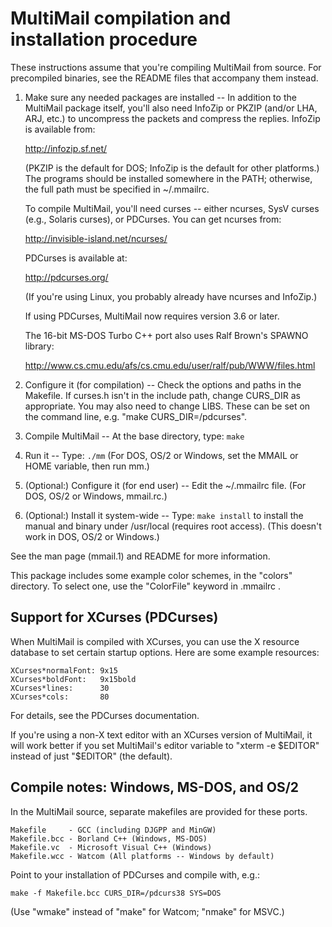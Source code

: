 MultiMail compilation and installation procedure
================================================

These instructions assume that you're compiling MultiMail from source. For
precompiled binaries, see the README files that accompany them instead.

1. Make sure any needed packages are installed --
    In addition to the MultiMail package itself, you'll also need InfoZip
    or PKZIP (and/or LHA, ARJ, etc.) to uncompress the packets and
    compress the replies. InfoZip is available from:

    http://infozip.sf.net/

    (PKZIP is the default for DOS; InfoZip is the default for other
    platforms.) The programs should be installed somewhere in the PATH;
    otherwise, the full path must be specified in ~/.mmailrc.

    To compile MultiMail, you'll need curses -- either ncurses, SysV
    curses (e.g., Solaris curses), or PDCurses. You can get ncurses from:

    http://invisible-island.net/ncurses/

    PDCurses is available at:

    http://pdcurses.org/

    (If you're using Linux, you probably already have ncurses and
    InfoZip.)

    If using PDCurses, MultiMail now requires version 3.6 or later.

    The 16-bit MS-DOS Turbo C++ port also uses Ralf Brown's SPAWNO
    library:

    http://www.cs.cmu.edu/afs/cs.cmu.edu/user/ralf/pub/WWW/files.html

2. Configure it (for compilation) --
    Check the options and paths in the Makefile. If curses.h isn't in
    the include path, change CURS_DIR as appropriate. You may also need
    to change LIBS. These can be set on the command line, e.g. "make
    CURS_DIR=/pdcurses".

3. Compile MultiMail --
    At the base directory, type: `make`

4. Run it --
    Type: `./mm`
    (For DOS, OS/2 or Windows, set the MMAIL or HOME variable, then run mm.)

5. (Optional:) Configure it (for end user) --
    Edit the ~/.mmailrc file. (For DOS, OS/2 or Windows, mmail.rc.)

6. (Optional:) Install it system-wide --
    Type: `make install`
    to install the manual and binary under /usr/local
    (requires root access). (This doesn't work in DOS, OS/2 or Windows.)

See the man page (mmail.1) and README for more information.

This package includes some example color schemes, in the "colors"
directory. To select one, use the "ColorFile" keyword in .mmailrc .


Support for XCurses (PDCurses)
------------------------------

When MultiMail is compiled with XCurses, you can use the X resource
database to set certain startup options. Here are some example resources:

    XCurses*normalFont: 9x15
    XCurses*boldFont:   9x15bold
    XCurses*lines:      30
    XCurses*cols:       80

For details, see the PDCurses documentation.

If you're using a non-X text editor with an XCurses version of MultiMail,
it will work better if you set MultiMail's editor variable to "xterm -e
$EDITOR" instead of just "$EDITOR" (the default).


Compile notes: Windows, MS-DOS, and OS/2
----------------------------------------

In the MultiMail source, separate makefiles are provided for these ports.

    Makefile     - GCC (including DJGPP and MinGW)
    Makefile.bcc - Borland C++ (Windows, MS-DOS)
    Makefile.vc  - Microsoft Visual C++ (Windows)
    Makefile.wcc - Watcom (All platforms -- Windows by default)

Point to your installation of PDCurses and compile with, e.g.:

    make -f Makefile.bcc CURS_DIR=/pdcurs38 SYS=DOS

(Use "wmake" instead of "make" for Watcom; "nmake" for MSVC.)

